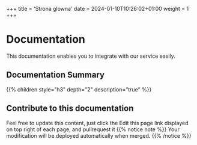 +++
title = 'Strona glowna'
date = 2024-01-10T10:26:02+01:00
weight = 1
+++

# Documentation
This documentation enables you to integrate with our service easily.
## Documentation Summary
{{% children style="h3" depth="2" description="true" %}}
## Contribute to this documentation
Feel free to update this content, just click the Edit this page link displayed on top right of each page, and pullrequest it
{{% notice note %}}
Your modification will be deployed automatically when merged.
{{% /notice %}}